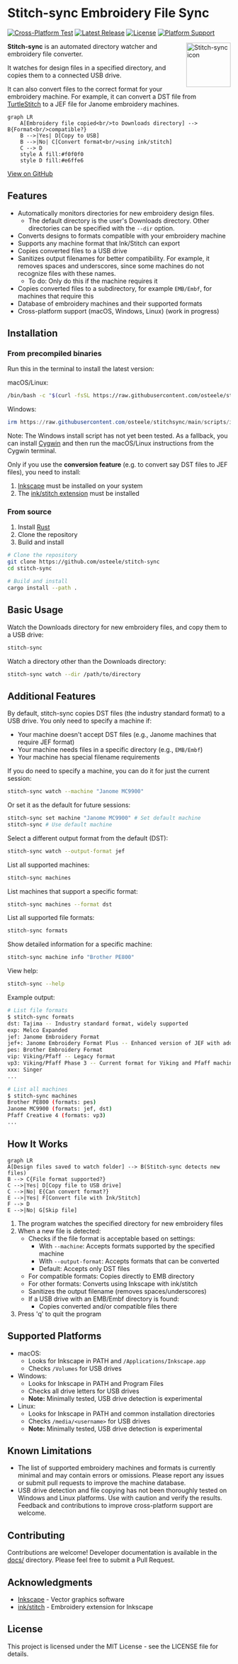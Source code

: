 # Stitch-sync Embroidery File Sync
[![Cross-Platform Test](https://github.com/osteele/stitchsync/actions/workflows/crossplatform-test.yml/badge.svg)](https://github.com/osteele/stitchsync/actions/workflows/crossplatform-test.yml)
[![Latest Release](https://img.shields.io/github/v/release/osteele/stitch-sync)](https://github.com/osteele/stitch-sync/releases)
[![License](https://img.shields.io/github/license/osteele/stitch-sync)](LICENSE)
[![Platform Support](https://img.shields.io/badge/platform-macOS%20%7C%20Windows%20%7C%20Linux-brightgreen)]()

<img src="docs/icon.svg" alt="Stitch-sync icon" width="100" style="float: right;">

**Stitch-sync** is an automated directory watcher and embroidery file converter.



It watches for design files in a specified directory, and copies them to a
connected USB drive.

It can also convert files to the correct format for your embroidery machine. For
example, it can convert a DST file from [TurtleStitch] to a JEF file for Janome
embroidery machines.

```mermaid
graph LR
    A[Embroidery file copied<br/>to Downloads directory] --> B{Format<br/>compatible?}
    B -->|Yes| D[Copy to USB]
    B -->|No| C[Convert format<br/>using ink/stitch]
    C --> D
    style A fill:#f0f0f0
    style D fill:#e6ffe6
```

[View on GitHub](https://github.com/osteele/stitch-sync)

## Features
- Automatically monitors directories for new embroidery design files.
    - The default directory is the user's Downloads directory. Other
      directories can be specified with the `--dir` option.
- Converts designs to formats compatible with your embroidery machine
- Supports any machine format that Ink/Stitch can export
- Copies converted files to a USB drive
- Sanitizes output filenames for better compatibility. For example, it removes
  spaces and underscores, since some machines do not recognize files with these
  names.
    - To do: Only do this if the machine requires it
- Copies converted files to a subdirectory, for example `EMB/Embf`, for
  machines that require this
- Database of embroidery machines and their supported formats
- Cross-platform support (macOS, Windows, Linux) (work in progress)

## Installation

### From precompiled binaries

Run this in the terminal to install the latest version:

macOS/Linux:

```bash
/bin/bash -c "$(curl -fsSL https://raw.githubusercontent.com/osteele/stitchsync/refs/heads/main/scripts/install.sh)"
```

Windows:

```powershell
irm https://raw.githubusercontent.com/osteele/stitchsync/main/scripts/install.ps1 | iex
```

Note: The Windows install script has not yet been tested. As a fallback, you can
install [Cygwin][] and then run the macOS/Linux instructions from the Cygwin
terminal.

[Cygwin]: https://www.cygwin.com/

Only if you use the **conversion feature** (e.g. to convert say DST files to JEF
files), you need to install:

1. [Inkscape][Inkscape] must be installed on your system
2. The [ink/stitch extension][inkstitch] must be installed


### From source

1. Install [Rust][]
2. Clone the repository
3. Build and install

[Rust]: https://www.rust-lang.org/

```bash
# Clone the repository
git clone https://github.com/osteele/stitch-sync
cd stitch-sync

# Build and install
cargo install --path .
```

## Basic Usage

Watch the Downloads directory for new embroidery files, and copy them to a USB drive:

```bash
stitch-sync
```

Watch a directory other than the Downloads directory:

```bash
stitch-sync watch --dir /path/to/directory
```

## Additional Features

By default, stitch-sync copies DST files (the industry standard format) to a USB drive. You only need to specify a machine if:
- Your machine doesn't accept DST files (e.g., Janome machines that require JEF format)
- Your machine needs files in a specific directory (e.g., `EMB/Embf`)
- Your machine has special filename requirements

If you do need to specify a machine, you can do it for just the current session:

```bash
stitch-sync watch --machine "Janome MC9900"
```

Or set it as the default for future sessions:

```bash
stitch-sync set machine "Janome MC9900" # Set default machine
stitch-sync # Use default machine
```

Select a different output format from the default (DST):

```bash
stitch-sync watch --output-format jef
```

List all supported machines:

```bash
stitch-sync machines
```

List machines that support a specific format:

```bash
stitch-sync machines --format dst
```

List all supported file formats:

```bash
stitch-sync formats
```

Show detailed information for a specific machine:

```bash
stitch-sync machine info "Brother PE800"
```

View help:

```bash
stitch-sync --help
```

Example output:

```bash
# List file formats
$ stitch-sync formats
dst: Tajima -- Industry standard format, widely supported
exp: Melco Expanded
jef: Janome Embroidery Format
jef+: Janome Embroidery Format Plus -- Enhanced version of JEF with additional features
pes: Brother Embroidery Format
vip: Viking/Pfaff -- Legacy format
vp3: Viking/Pfaff Phase 3 -- Current format for Viking and Pfaff machines
xxx: Singer
...

# List all machines
$ stitch-sync machines
Brother PE800 (formats: pes)
Janome MC9900 (formats: jef, dst)
Pfaff Creative 4 (formats: vp3)
...
```

## How It Works

```mermaid
graph LR
A[Design files saved to watch folder] --> B(Stitch-sync detects new files)
B --> C{File format supported?}
C -->|Yes| D[Copy file to USB drive]
C -->|No| E{Can convert format?}
E -->|Yes| F[Convert file with Ink/Stitch]
F --> D
E -->|No| G[Skip file]
```

1. The program watches the specified directory for new embroidery files
2. When a new file is detected:
   - Checks if the file format is acceptable based on settings:
     - With `--machine`: Accepts formats supported by the specified machine
     - With `--output-format`: Accepts formats that can be converted
     - Default: Accepts only DST files
   - For compatible formats: Copies directly to EMB directory
   - For other formats: Converts using Inkscape with ink/stitch
   - Sanitizes the output filename (removes spaces/underscores)
   - If a USB drive with an EMB/Embf directory is found:
     - Copies converted and/or compatible files there
3. Press 'q' to quit the program

## Supported Platforms

- macOS:
    - Looks for Inkscape in PATH and `/Applications/Inkscape.app`
    - Checks `/Volumes` for USB drives
- Windows:
    - Looks for Inkscape in PATH and Program Files
    - Checks all drive letters for USB drives
    - **Note:** Minimally tested, USB drive detection is experimental
- Linux:
    - Looks for Inkscape in PATH and common installation directories
    - Checks `/media/<username>` for USB drives
    - **Note:** Minimally tested, USB drive detection is experimental

## Known Limitations

- The list of supported embroidery machines and formats is currently minimal and may contain errors or omissions. Please report any issues or submit pull requests to improve the machine database.
- USB drive detection and file copying has not been thoroughly tested on Windows and Linux platforms. Use with caution and verify the results. Feedback and contributions to improve cross-platform support are welcome.

## Contributing

Contributions are welcome! Developer documentation is available in the [docs/] directory.
Please feel free to submit a Pull Request.

[docs/]: https://github.com/osteele/stitch-sync/tree/main/docs

## Acknowledgments

- [Inkscape][inkscape] - Vector graphics software
- [ink/stitch][inkstitch] - Embroidery extension for Inkscape

[inkscape]: https://inkscape.org/
[inkstitch]: https://inkstitch.org/
[inkscape-mac]: https://inkscape.org/release/1.4/mac-os-x/
[inkscape-win]: https://inkscape.org/release/1.4/windows/
[inkscape-linux]: https://inkscape.org/release/1.4/linux/
[inkstitch-install]: https://inkstitch.org/docs/install/
[TurtleStitch]: https://turtlestitch.com/

## License

This project is licensed under the MIT License - see the LICENSE file for details.
